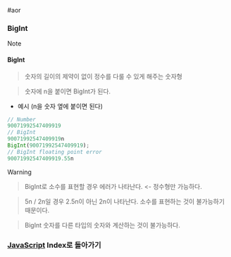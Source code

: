 #aor 
### BigInt
>[!note]
>#### BigInt
>
>>숫자의 길이의 제약이 없이 정수를 다룰 수 있게 해주는 숫자형
>
>>숫자에 n을 붙이면 BigInt가 된다.

- 예시 (n을 숫자 옆에 붙이면 된다)
```js
// Number
90071992547409919
// BigInt
90071992547409919n
BigInt(90071992547409919);
// BigInt floating point error
90071992547409919.55n
```

>[!warning]
>>BigInt로 소수를 표현할 경우 에러가 나타난다. <- 정수형만 가능하다.
>
>>5n / 2n일 경우 2.5n이 아닌 2n이 나타난다. 소수를 표현하는 것이 불가능하기 때문이다.
>
>>BigInt 숫자를 다른 타입의 숫자와 계산하는 것이 불가능하다.
### [JavaScript](../../../Dev-Index/JavaScript.md) Index로 돌아가기